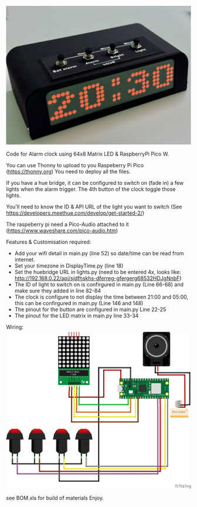 ![Image](https://github.com/dgplace/SmartClock/blob/main/IMG_0371.jpeg)

Code for Alarm clock using 64x8 Matrix LED & RaspberryPi Pico W.

You can use Thonny to upload to you Raspeberry Pi Pico (https://thonny.org)
You need to deploy all the files.

If you have a hue bridge, it can be configured to switch on (fade in) a few lights when the alarm trigger.
The 4th button of the clock toggle those lights.

You'll need to know the ID & API URL of the light you want to switch (See https://developers.meethue.com/develop/get-started-2/)

The raspeberry pi need a Pico-Audio attached to it (https://www.waveshare.com/pico-audio.htm)

Features & Customisation required:
* Add your wifi detail in main.py (line 52) so date/time can be read from internet.
* Set your timezone in DisplayTime.py (line 18)
* Set the huebridge URL in lights.py (need to be entered 4x, looks like: http://192.168.0.22/api/sjdfhskhs-dferreg-gfergerg68532HDJgNnbF)
* The ID of light to switch on is confirgured in main.py (Line 66-68) and make sure they added in line 82-84
* The clock is configure to not display the time between 21:00 and 05:00, this can be confirgured in main.py (Line 146 and 148)
* The pinout for the button are configured in main.py Line 22-25
* The pinout for the LED matrix in main.py line 33-34

Wiring:
![Image](https://github.com/dgplace/SmartClock/blob/main/WiringClock_bb.jpg)

see BOM.xls for build of materials
Enjoy.



